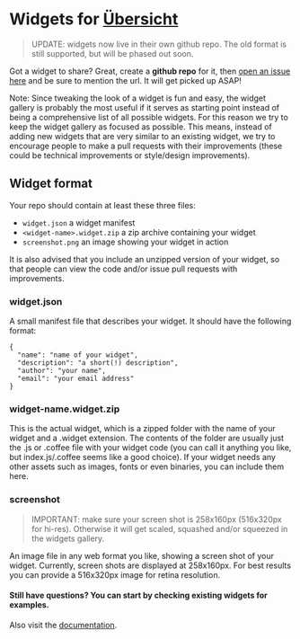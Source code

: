 # Widgets for [Übersicht](http://tracesof.net/uebersicht/)

> UPDATE: widgets now live in their own github repo. The old format is still supported, but will be phased out soon.

Got a widget to share? Great, create a **github repo** for it, then [open an issue here](https://github.com/felixhageloh/uebersicht-widgets/issues) and be sure to mention the url.
It will get picked up ASAP!

Note:
Since tweaking the look of a widget is fun and easy, the widget gallery is probably the most useful if it serves as starting point instead of being a comprehensive list of all possible widgets. For this reason we try to keep the widget gallery as focused as possible. This means, instead of adding new widgets that are very similar to an existing widget, we try to encourage people to make a pull requests with their improvements (these could be technical improvements or style/design improvements).

## Widget format

Your repo should contain at least these three files:

* `widget.json` a widget manifest
* `<widget-name>.widget.zip` a zip archive containing your widget
* `screenshot.png` an image showing your widget in action

It is also advised that you include an unzipped version of your widget, so that people can view the code and/or issue pull requests with improvements.

### widget.json

A small manifest file that describes your widget. It should have the following format:

    {
      "name": "name of your widget",
      "description": "a short(!) description",
      "author": "your name",
      "email": "your email address"
    }

### widget-name.widget.zip

This is the actual widget, which is a zipped folder with the name of your widget and a .widget extension. The contents of the folder are usually just the .js or .coffee file with your widget code (you can call it anything you like, but index.js/.coffee seems like a good choice). If your widget needs any other assets such as images, fonts or even binaries, you can include them here.


### screenshot

> IMPORTANT: make sure your screen shot is 258x160px (516x320px for hi-res). Otherwise it will get scaled, squashed and/or squeezed in the widgets gallery.

An image file in any web format you like, showing a screen shot of your widget. Currently, screen shots are displayed at 258x160px. For best results you can provide a 516x320px image for retina resolution.

#### Still have questions? You can start by checking existing widgets for examples.

Also visit the [documentation](https://github.com/felixhageloh/uebersicht).
